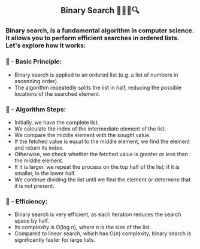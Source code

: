

<h2 align="center">Binary Search 🕵🏻‍♀️🔍</h2>
<h3>Binary search, is a fundamental algorithm in computer science. 
    It allows you to perform efficient searches in ordered lists. Let's explore how it works:
</h3>

<h3>🌱 - Basic Principle:</h3>
<ul>
  <li>Binary search is applied to an ordered list (e.g. a list of numbers in ascending order).</li>
  <li>The algorithm repeatedly splits the list in half, reducing the possible locations of the searched element.</li>
</ul>

<h3>🧪 - Algorithm Steps:</h3>
<ul>
  <li>Initially, we have the complete list.</li>
  <li>We calculate the index of the intermediate element of the list.</li>
  <li>We compare the middle element with the sought value.</li>
  <li>If the fetched value is equal to the middle element, we find the element and return its index.</li>
  <li>Otherwise, we check whether the fetched value is greater or less than the middle element.</li>
  <li>If it is larger, we repeat the process on the top half of the list; if it is smaller, in the lower half.</li>
  <li>We continue dividing the list until we find the element or determine that it is not present.</li>
</ul>

<h3>🚀 - Efficiency:</h3>
<ul>
  <li>Binary search is very efficient, as each iteration reduces the search space by half.</li>
  <li>Its complexity is O(log n), where n is the size of the list.</li>
  <li>Compared to linear search, which has O(n) complexity, binary search is significantly faster for large lists.</li>
</ul>


